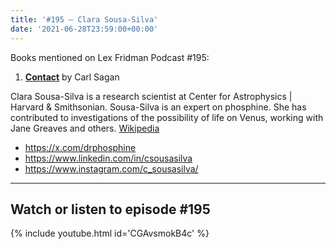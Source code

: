 ```yaml
---
title: '#195 – Clara Sousa-Silva'
date: '2021-06-28T23:59:00+00:00'
---
```


Books mentioned on Lex Fridman Podcast #195:

1. <b><a href="https://amzn.to/3G35Xr3" target="_blank" rel="sponsored noopener noreferrer">Contact</a></b> by Carl Sagan

<!--more-->

Clara Sousa-Silva is a research scientist at Center for Astrophysics | Harvard &amp; Smithsonian. Sousa-Silva is an expert on phosphine. She has contributed to investigations of the possibility of life on Venus, working with Jane Greaves and others. <a href="https://en.wikipedia.org/wiki/Clara_Sousa-Silva" target="_blank">Wikipedia</a>

- <a href="https://x.com/drphosphine" target="_blank">https://x.com/drphosphine</a>
- <a href="https://www.linkedin.com/in/csousasilva" target="_blank">https://www.linkedin.com/in/csousasilva</a>
- <a href="https://www.instagram.com/c_sousasilva/" target="_blank">https://www.instagram.com/c_sousasilva/</a>

- - - - - -

## Watch or listen to episode #195

{% include youtube.html id='CGAvsmokB4c' %}
